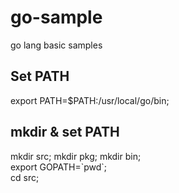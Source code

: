 # go-sample
go lang basic samples

## Set PATH
export PATH=$PATH:/usr/local/go/bin;<br />

## mkdir & set PATH
mkdir src; mkdir pkg; mkdir bin;<br />
export GOPATH=\`pwd\`;<br />
cd src;